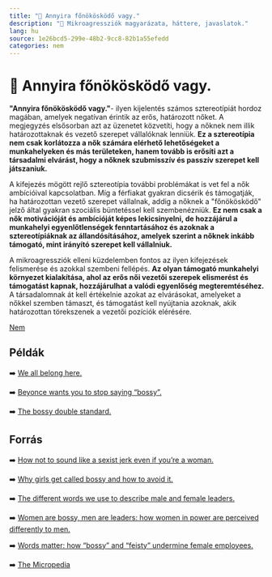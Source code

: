 ```yaml
---
title: "🚫 Annyira főnökösködő vagy."
description: "🚫 Mikroagressziók magyarázata, háttere, javaslatok."
lang: hu
source: 1e26bcd5-299e-48b2-9cc8-82b1a55efedd
categories: nem
---
```


<div class="wiki-content agression-title">

# 🚫 Annyira főnökösködő vagy.

**"Annyira főnökösködő vagy."**- ilyen kijelentés számos sztereotípiát hordoz magában, amelyek negatívan érintik az erős, határozott nőket. A megjegyzés elsősorban azt az üzenetet közvetíti, hogy a nőknek nem illik határozottaknak és vezető szerepet vállalóknak lenniük. **Ez a sztereotípia nem csak korlátozza a nők számára elérhető lehetőségeket a munkahelyeken és más területeken, hanem tovább is erősíti azt a társadalmi elvárást, hogy a nőknek szubmisszív és passzív szerepet kell játszaniuk.**

A kifejezés mögött rejlő sztereotípia további problémákat is vet fel a nők ambícióival kapcsolatban. Míg a férfiakat gyakran dicsérik és támogatják, ha határozottan vezető szerepet vállalnak, addig a nőknek a "főnökösködő" jelző által gyakran szociális büntetéssel kell szembenézniük. **Ez nem csak a nők motivációját és ambícióját képes lekicsinyelni, de hozzájárul a munkahelyi egyenlőtlenségek fenntartásához és azoknak a sztereotípiáknak az állandósításához, amelyek szerint a nőknek inkább támogató, mint irányító szerepet kell vállalniuk.**

A mikroagressziók elleni küzdelemben fontos az ilyen kifejezések felismerése és azokkal szembeni fellépés. **Az olyan támogató munkahelyi környezet kialakítása, ahol az erős női vezetői szerepek elismerést és támogatást kapnak, hozzájárulhat a valódi egyenlőség megteremtéséhez.** A társadalomnak át kell értékelnie azokat az elvárásokat, amelyeket a nőkkel szemben támaszt, és támogatást kell nyújtania azoknak, akik határozottan törekszenek a vezetői pozíciók elérésére.

<div class="categories">

[Nem](/#/entry?id=nem)

</div>

## Példák

➡️ [We all belong here.](https://www.youtube.com/watch?v=kc-7CrtdnKs&t=36s)

➡️ [Beyonce wants you to stop saying “bossy”.](https://www.rollingstone.com/music/music-news/beyonce-wants-you-to-stop-saying-bossy-203689/)

➡️ [The bossy double standard.](https://www.youtube.com/watch?v=IYrPxLYb75g)

## Forrás

➡️ [How not to sound like a sexist jerk even if you’re a woman.](https://time.com/22004/how-to-not-sound-like-a-sexist-jerk-even-if-youre-a-woman/)

➡️ [Why girls get called bossy and how to avoid it.](https://www.psychologytoday.com/ca/blog/give-and-take/201403/why-girls-get-called-bossy-and-how-avoid-it)

➡️ [The different words we use to describe male and female leaders.](https://hbr.org/2018/05/the-different-words-we-use-to-describe-male-and-female-leaders)

➡️ [Women are bossy, men are leaders: how women in power are perceived differently to men.](https://www.drutherssearch.com/2019-1-17-women-are-bossy-men-are-leaders-how-women-in-power-are-perceived-differently-to-men/)

➡️ [Words matter: how “bossy” and “feisty” undermine female employees.](https://www.inhersight.com/blog/insight-commentary/words-matter-bossy-feisty)

➡️ [The Micropedia](https://www.themicropedia.org/)


</div>